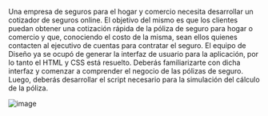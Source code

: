 Una empresa de seguros para el hogar y comercio necesita desarrollar un cotizador de seguros online. El objetivo del mismo es que los clientes puedan obtener una cotización rápida de la póliza de
seguro para hogar o comercio y que, conociendo el costo de la misma, sean ellos quienes contacten al ejecutivo de cuentas para contratar el seguro. El equipo de Diseño ya se ocupó de generar la interfaz de usuario para la aplicación, por lo tanto el HTML y CSS está resuelto. Deberás familiarizarte con dicha interfaz y comenzar a comprender el negocio de las pólizas de seguro. Luego, deberás desarrollar el script necesario para la simulación del cálculo de la póliza.

![image](https://github.com/user-attachments/assets/2bd2733c-fd2d-4674-b517-5b52236d4f2a)


